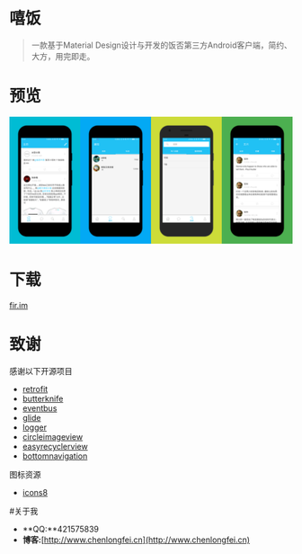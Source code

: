 # 嘻饭
>一款基于Material Design设计与开发的饭否第三方Android客户端，简约、大方，用完即走。

# 预览
![预览](captures/captures.png)

# 下载
[fir.im](http://fir.im/xifan)

# 致谢
感谢以下开源项目
* [retrofit](https://github.com/square/retrofit)
* [butterknife](https://github.com/JakeWharton/butterknife)
* [eventbus](https://github.com/greenrobot/EventBus)
* [glide](https://github.com/bumptech/glide)
* [logger](https://github.com/orhanobut/logger)
* [circleimageview](https://github.com/hdodenhof/CircleImageView)
* [easyrecyclerview](https://github.com/Jude95/EasyRecyclerView)
* [bottomnavigation](https://github.com/Ashok-Varma/BottomNavigation)

图标资源
* [icons8](https://icons8.com)

#关于我
*	**QQ:**421575839
*	**博客:**[http://www.chenlongfei.cn](http://www.chenlongfei.cn)